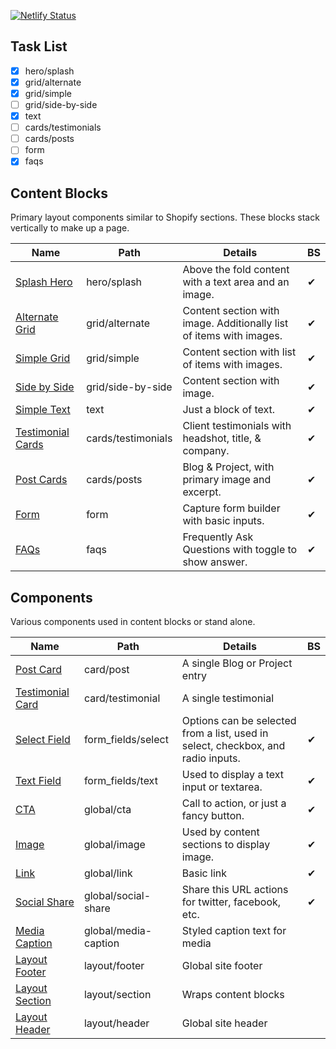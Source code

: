 [![Netlify Status](https://api.netlify.com/api/v1/badges/220d4ca1-1c7d-4969-b4ec-14bac09744a6/deploy-status)](https://app.netlify.com/sites/edmeehan-dev-astro/deploys)

## Task List

- [x] hero/splash
- [x] grid/alternate
- [x] grid/simple
- [ ] grid/side-by-side
- [x] text
- [ ] cards/testimonials
- [ ] cards/posts
- [ ] form
- [x] faqs

## Content Blocks
Primary layout components similar to Shopify sections. These blocks stack vertically to make up a page.

| Name | Path | Details | BS |
| --- | --- | --- | --- |
| [Splash Hero](src/components/hero/splash/) | hero/splash | Above the fold content with a text area and an image. | ✔ |
| [Alternate Grid](src/components/grid/alternate/) | grid/alternate | Content section with image. Additionally list of items with images. | ✔ |
| [Simple Grid](src/components/grid/simple/) | grid/simple | Content section with list of items with images. | ✔ |
| [Side by Side](src/components/grid/side-by-side/) | grid/side-by-side | Content section with image. | ✔ |
| [Simple Text](src/components/text/) | text | Just a block of text. | ✔ |
| [Testimonial Cards](src/components/cards/testimonials/) | cards/testimonials | Client testimonials with headshot, title, & company. | ✔ | 
| [Post Cards](src/components/cards/posts/) | cards/posts | Blog & Project, with primary image and excerpt. | ✔ |
| [Form](src/components/form/) | form | Capture form builder with basic inputs. | ✔ |
| [FAQs](src/components/faqs/) | faqs | Frequently Ask Questions with toggle to show answer. | ✔ |

## Components
Various components used in content blocks or stand alone.

| Name | Path | Details | BS |
| --- | --- | --- | --- |
| [Post Card](src/components/card/post.astro) | card/post | A single Blog or Project entry | |
| [Testimonial Card](src/components/card/testimonial.astro) | card/testimonial | A single testimonial |
| [Select Field](src/components/form_fields/select/) | form_fields/select | Options can be selected from a list, used in select, checkbox, and radio inputs. | ✔ |
| [Text Field](src/components/form_fields/text/) | form_fields/text | Used to display a text input or textarea. | ✔ |
| [CTA](src/components/global/cta/) | global/cta | Call to action, or just a fancy button. | ✔ |
| [Image](src/components/global/image/) | global/image | Used by content sections to display image. | ✔ |
| [Link](src/components/global/link/) | global/link | Basic link | ✔ |
| [Social Share](src/components/global/social-share/) | global/social-share | Share this URL actions for twitter, facebook, etc. | ✔ |
| [Media Caption](src/components/global/media-caption.astro) | global/media-caption | Styled caption text for media | |
| [Layout Footer](src/components/layout/footer.astro) | layout/footer | Global site footer | |
| [Layout Section](src/components/layout/section.astro) | layout/section | Wraps content blocks | |
| [Layout Header](src/components/layout/header.astro) | layout/header | Global site header | |